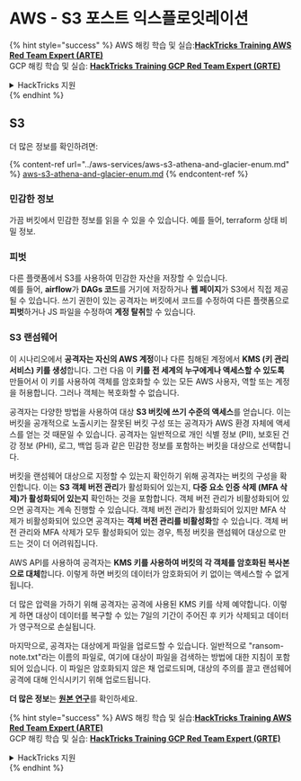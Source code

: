 # AWS - S3 포스트 익스플로잇레이션

{% hint style="success" %}
AWS 해킹 학습 및 실습:<img src="/.gitbook/assets/image.png" alt="" data-size="line">[**HackTricks Training AWS Red Team Expert (ARTE)**](https://training.hacktricks.xyz/courses/arte)<img src="/.gitbook/assets/image.png" alt="" data-size="line">\
GCP 해킹 학습 및 실습: <img src="/.gitbook/assets/image (2).png" alt="" data-size="line">[**HackTricks Training GCP Red Team Expert (GRTE)**<img src="/.gitbook/assets/image (2).png" alt="" data-size="line">](https://training.hacktricks.xyz/courses/grte)

<details>

<summary>HackTricks 지원</summary>

* [**구독 요금제**](https://github.com/sponsors/carlospolop)를 확인하세요!
* 💬 [**Discord 그룹**](https://discord.gg/hRep4RUj7f) 또는 [**텔레그램 그룹**](https://t.me/peass)에 **참여**하거나 **트위터** 🐦 [**@hacktricks\_live**](https://twitter.com/hacktricks\_live)**를 팔로우**하세요.
* **HackTricks** 및 **HackTricks Cloud** 깃허브 저장소에 PR을 제출하여 해킹 요령을 공유하세요.

</details>
{% endhint %}

## S3

더 많은 정보를 확인하려면:

{% content-ref url="../aws-services/aws-s3-athena-and-glacier-enum.md" %}
[aws-s3-athena-and-glacier-enum.md](../aws-services/aws-s3-athena-and-glacier-enum.md)
{% endcontent-ref %}

### 민감한 정보

가끔 버킷에서 민감한 정보를 읽을 수 있을 수 있습니다. 예를 들어, terraform 상태 비밀 정보.

### 피벗

다른 플랫폼에서 S3를 사용하여 민감한 자산을 저장할 수 있습니다.\
예를 들어, **airflow**가 **DAGs 코드**를 거기에 저장하거나 **웹 페이지**가 S3에서 직접 제공될 수 있습니다. 쓰기 권한이 있는 공격자는 버킷에서 코드를 수정하여 다른 플랫폼으로 **피벗**하거나 JS 파일을 수정하여 **계정 탈취**할 수 있습니다.

### S3 랜섬웨어

이 시나리오에서 **공격자는 자신의 AWS 계정**이나 다른 침해된 계정에서 **KMS (키 관리 서비스) 키를 생성**합니다. 그런 다음 이 **키를 전 세계의 누구에게나 액세스할 수 있도록** 만들어서 이 키를 사용하여 객체를 암호화할 수 있는 모든 AWS 사용자, 역할 또는 계정을 허용합니다. 그러나 객체는 복호화할 수 없습니다.

공격자는 다양한 방법을 사용하여 대상 **S3 버킷에 쓰기 수준의 액세스**를 얻습니다. 이는 버킷을 공개적으로 노출시키는 잘못된 버킷 구성 또는 공격자가 AWS 환경 자체에 액세스를 얻는 것 때문일 수 있습니다. 공격자는 일반적으로 개인 식별 정보 (PII), 보호된 건강 정보 (PHI), 로그, 백업 등과 같은 민감한 정보를 포함하는 버킷을 대상으로 선택합니다.

버킷을 랜섬웨어 대상으로 지정할 수 있는지 확인하기 위해 공격자는 버킷의 구성을 확인합니다. 이는 **S3 객체 버전 관리**가 활성화되어 있는지, **다중 요소 인증 삭제 (MFA 삭제)가 활성화되어 있는지** 확인하는 것을 포함합니다. 객체 버전 관리가 비활성화되어 있으면 공격자는 계속 진행할 수 있습니다. 객체 버전 관리가 활성화되어 있지만 MFA 삭제가 비활성화되어 있으면 공격자는 **객체 버전 관리를 비활성화**할 수 있습니다. 객체 버전 관리와 MFA 삭제가 모두 활성화되어 있는 경우, 특정 버킷을 랜섬웨어 대상으로 만드는 것이 더 어려워집니다.

AWS API를 사용하여 공격자는 **KMS 키를 사용하여 버킷의 각 객체를 암호화된 복사본으로 대체**합니다. 이렇게 하면 버킷의 데이터가 암호화되어 키 없이는 액세스할 수 없게 됩니다.

더 많은 압력을 가하기 위해 공격자는 공격에 사용된 KMS 키를 삭제 예약합니다. 이렇게 하면 대상이 데이터를 복구할 수 있는 7일의 기간이 주어진 후 키가 삭제되고 데이터가 영구적으로 손실됩니다.

마지막으로, 공격자는 대상에게 파일을 업로드할 수 있습니다. 일반적으로 "ransom-note.txt"라는 이름의 파일로, 여기에 대상이 파일을 검색하는 방법에 대한 지침이 포함되어 있습니다. 이 파일은 암호화되지 않은 채 업로드되며, 대상의 주의를 끌고 랜섬웨어 공격에 대해 인식시키기 위해 업로드됩니다.

**더 많은 정보**는 [**원본 연구**](https://rhinosecuritylabs.com/aws/s3-ransomware-part-1-attack-vector/)를 확인하세요.

{% hint style="success" %}
AWS 해킹 학습 및 실습:<img src="/.gitbook/assets/image.png" alt="" data-size="line">[**HackTricks Training AWS Red Team Expert (ARTE)**](https://training.hacktricks.xyz/courses/arte)<img src="/.gitbook/assets/image.png" alt="" data-size="line">\
GCP 해킹 학습 및 실습: <img src="/.gitbook/assets/image (2).png" alt="" data-size="line">[**HackTricks Training GCP Red Team Expert (GRTE)**<img src="/.gitbook/assets/image (2).png" alt="" data-size="line">](https://training.hacktricks.xyz/courses/grte)

<details>

<summary>HackTricks 지원</summary>

* [**구독 요금제**](https://github.com/sponsors/carlospolop)를 확인하세요!
* 💬 [**Discord 그룹**](https://discord.gg/hRep4RUj7f) 또는 [**텔레그램 그룹**](https://t.me/peass)에 **참여**하거나 **트위터** 🐦 [**@hacktricks\_live**](https://twitter.com/hacktricks\_live)**를 팔로우**하세요.
* **HackTricks** 및 **HackTricks Cloud** 깃허브 저장소에 PR을 제출하여 해킹 요령을 공유하세요.

</details>
{% endhint %}
